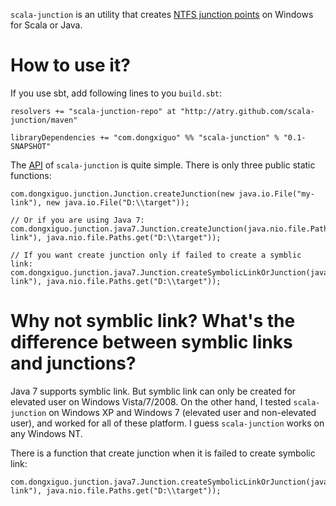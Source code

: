 `scala-junction` is an utility that creates [NTFS junction points](https://en.wikipedia.org/wiki/NTFS_junction_point) on Windows for Scala or Java.
# How to use it?
If you use sbt, add following lines to you `build.sbt`:

	resolvers += "scala-junction-repo" at "http://atry.github.com/scala-junction/maven"
	
	libraryDependencies += "com.dongxiguo" %% "scala-junction" % "0.1-SNAPSHOT"

The [API](http://atry.github.com/scala-junction/api/index.html) of `scala-junction` is quite simple. There is only three public static functions:

	com.dongxiguo.junction.Junction.createJunction(new java.io.File("my-link"), new java.io.File("D:\\target"));
	
	// Or if you are using Java 7:
	com.dongxiguo.junction.java7.Junction.createJunction(java.nio.file.Path.get("my-link"), java.nio.file.Paths.get("D:\\target"));
	
	// If you want create junction only if failed to create a symblic link:
	com.dongxiguo.junction.java7.Junction.createSymbolicLinkOrJunction(java.nio.file.Path.get("my-link"), java.nio.file.Paths.get("D:\\target"));

# Why not symblic link? What's the difference between symblic links and junctions?
Java 7 supports symblic link. But symblic link can only be created for elevated user on Windows Vista/7/2008. On the other hand, I tested `scala-junction` on Windows XP and Windows 7 (elevated user and non-elevated user), and worked for all of these platform. I guess `scala-junction` works on any Windows NT.

There is a function that create junction when it is failed to create symbolic link:

	com.dongxiguo.junction.java7.Junction.createSymbolicLinkOrJunction(java.nio.file.Path.get("my-link"), java.nio.file.Paths.get("D:\\target"));